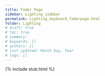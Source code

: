 ```yaml
---
title: Fader Page
sidebar: Lighting_sidebar
permalink: Lighting_keyboard_faderpage.html
folder: Lighting
# draft: true
# toc: true
# summary: 
# keywords: []
# authors: []
# last_updated: Month Day, Year
# tags: []
---
```


{% include stub.html %}